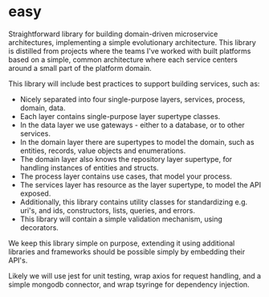 # easy
Straightforward library for building domain-driven microservice architectures, implementing a simple evolutionary architecture. This library is distilled from projects where the teams I've worked with built platforms based on a simple, common architecture where each service centers around a small part of the platform domain.

This library will include best practices to support building services, such as:

* Nicely separated into four single-purpose layers, services, process, domain, data.
* Each layer contains single-purpose layer supertype classes.
* In the data layer we use gateways - either to a database, or to other services.
* In the domain layer there are supertypes to model the domain, such as entities, records, value objects and enumerations.
* The domain layer also knows the repository layer supertype, for handling instances of entities and structs.
* The process layer contains use cases, that model your process.
* The services layer has resource as the layer supertype, to model the API exposed.
* Additionally, this library contains utility classes for standardizing e.g. uri's, and ids, constructors, lists, queries, and errors.
* This library will contain a simple validation mechanism, using decorators.

We keep this library simple on purpose, extending it using additional libraries and frameworks should be possible simply by embedding their API's.

Likely we will use jest for unit testing, wrap axios for request handling, and a simple mongodb connector, and wrap tsyringe for dependency injection.
